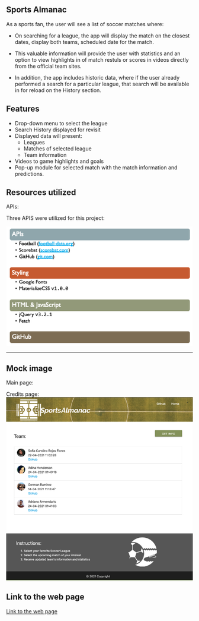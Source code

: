 ## Sports Almanac

As a sports fan, the user will see a list of soccer matches where:

- On searching for a league, the app will display the match on the closest dates, display both teams, scheduled date for the match.

- This valuable information will provide the user with statistics and an option to view highlights in of match restuls or scores in videos directly from the official team sites.

- In addition, the app includes historic data, where if the user already performed a search for a particular league, that search will be available in for reload on the History section.

## Features

- Drop-down menu to select the league
- Search History displayed for revisit
- Displayed data will present:
  - Leagues
  - Matches of selected league
  - Team information
- Videos to game highlights and goals
- Pop-up module for selected match with the match information and predictions.

## Resources utilized

APIs:

Three APIS were utilized for this project:

![List of resources](./readme-docs/resources.png)

---

## Mock image

Main page:

Credits page:
![Samplescreen](./readme-docs/credits.png)

## Link to the web page

[Link to the web page](https://...)

